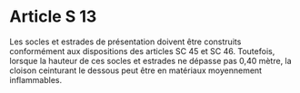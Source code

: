 # Article S 13

Les socles et estrades de présentation doivent être construits conformément aux dispositions des articles SC 45 et SC 46. Toutefois, lorsque la hauteur de ces socles et estrades ne dépasse pas 0,40 mètre, la cloison ceinturant le dessous peut être en matériaux moyennement inflammables.
